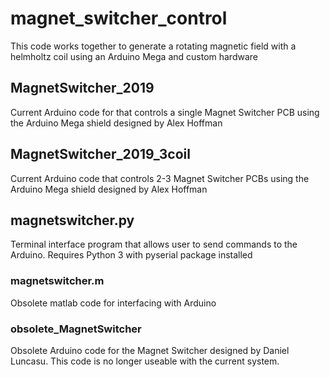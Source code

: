 # magnet_switcher_control
This code works together to generate a rotating magnetic field with a helmholtz coil using an Arduino Mega and custom hardware
## MagnetSwitcher_2019
Current Arduino code for that controls a single Magnet Switcher PCB using the Arduino Mega shield designed by Alex Hoffman

## MagnetSwitcher_2019_3coil
Current Arduino code that controls 2-3 Magnet Switcher PCBs using the Arduino Mega shield designed by Alex Hoffman

## magnetswitcher.py
Terminal interface program that allows user to send commands to the Arduino. Requires Python 3 with pyserial package installed

### magnetswitcher.m
Obsolete matlab code for interfacing with Arduino

### obsolete_MagnetSwitcher
Obsolete Arduino code for the Magnet Switcher designed by Daniel Luncasu. This code is no longer useable with the current system.
